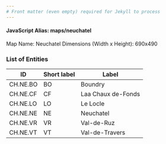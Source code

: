 ```yaml
---
# Front matter (even empty) required for Jekyll to process
---
```


#### JavaScript Alias: maps/neuchatel

Map Name: Neuchatel
Dimensions (Width x Height): 690x490





### List of Entities

ID | Short label | Label
---|---|---|
CH.NE.BO|BO|Boundry
CH.NE.CF|CF|Laa Chaux de-Fonds
CH.NE.LO|LO|Le Locle
CH.NE.NE|NE|Neuchatel
CH.NE.VR|VR|Val-de-Ruz
CH.NE.VT|VT|Val-de-Travers

